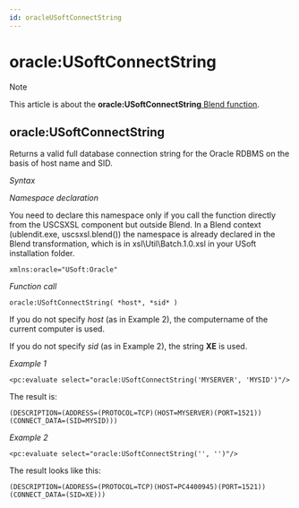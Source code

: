 ```yaml
---
id: oracleUSoftConnectString
---
```


# oracle:USoftConnectString



> [!NOTE]
> This article is about the **oracle:USoftConnectString**[ Blend function](/docs/Repositories/Blend_functions).

## **oracle:USoftConnectString**

Returns a valid full database connection string for the Oracle RDBMS on the basis of host name and SID.

*Syntax*

*Namespace declaration*

You need to declare this namespace only if you call the function directly from the USCSXSL component but outside Blend. In a Blend context (ublendit.exe, uscsxsl.blend()) the namespace is already declared in the Blend transformation, which is in xsl\\Util\\Batch.1.0.xsl in your USoft installation folder.

```
xmlns:oracle="USoft:Oracle"
```

*Function call*

```
oracle:USoftConnectString( *host*, *sid* )
```

If you do not specify *host* (as in Example 2), the computername of the current computer is used.

If you do not specify *sid* (as in Example 2), the string **XE** is used.

*Example 1*

```language-xml
<pc:evaluate select="oracle:USoftConnectString('MYSERVER', 'MYSID')"/>
```

The result is:

```
(DESCRIPTION=(ADDRESS=(PROTOCOL=TCP)(HOST=MYSERVER)(PORT=1521))(CONNECT_DATA=(SID=MYSID)))
```

*Example 2*

```language-xml
<pc:evaluate select="oracle:USoftConnectString('', '')"/>
```

The result looks like this:

```
(DESCRIPTION=(ADDRESS=(PROTOCOL=TCP)(HOST=PC4400945)(PORT=1521))(CONNECT_DATA=(SID=XE)))
```

 
